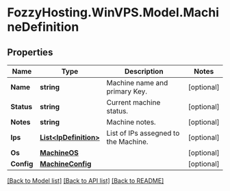 # FozzyHosting.WinVPS.Model.MachineDefinition
## Properties

Name | Type | Description | Notes
------------ | ------------- | ------------- | -------------
**Name** | **string** | Machine name and primary Key. | [optional] 
**Status** | **string** | Current machine status. | [optional] 
**Notes** | **string** | Machine notes. | [optional] 
**Ips** | [**List&lt;IpDefinition&gt;**](IpDefinition.md) | List of IPs assegned to the Machine. | [optional] 
**Os** | [**MachineOS**](MachineOS.md) |  | [optional] 
**Config** | [**MachineConfig**](MachineConfig.md) |  | [optional] 

[[Back to Model list]](../README.md#documentation-for-models) [[Back to API list]](../README.md#documentation-for-api-endpoints) [[Back to README]](../README.md)

